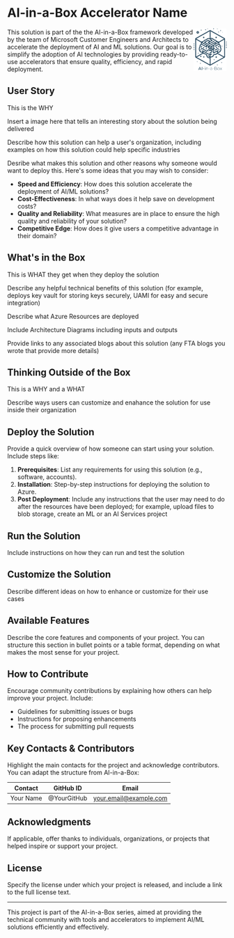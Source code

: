 # AI-in-a-Box Accelerator Name

  <img src="./media/ai-in-a-box.png" alt="AI-in-a-box Project Logo: Description" style="width: 15%; float: right;">

  This solution is part of the the AI-in-a-Box framework developed by the team of Microsoft Customer Engineers and Architects to accelerate the deployment of AI and ML solutions. Our goal is to simplify the adoption of AI technologies by providing ready-to-use accelerators that ensure quality, efficiency, and rapid deployment.

## User Story
This is the WHY

Insert a image here that tells an interesting story about the solution being delivered

Describe how this solution can help a user's organization, including  examples on how this solution could help specific industries

Desribe what makes this solution and other reasons why someone would want to deploy this. Here's some ideas that you may wish to consider:

- **Speed and Efficiency**: How does this solution accelerate the deployment of AI/ML solutions?
- **Cost-Effectiveness**: In what ways does it help save on development costs?
- **Quality and Reliability**: What measures are in place to ensure the high quality and reliability of your solution?
- **Competitive Edge**: How does it give users a competitive advantage in their domain?

## What's in the Box

This is WHAT they get when they deploy the solution

Describe any helpful technical benefits of this solution (for example, deploys key vault for storing keys securely, UAMI for easy and secure integration)

Describe what Azure Resources are deployed

Include Architecture Diagrams including inputs and outputs

Provide links to any associated blogs about this solution (any FTA blogs you wrote that provide more details)

## Thinking Outside of the Box

This is a WHY and a WHAT

Describe ways users can customize and enahance the solution for use inside their organization


## Deploy the Solution

Provide a quick overview of how someone can start using your solution. Include steps like:

1. **Prerequisites**: List any requirements for using this solution (e.g., software, accounts).
2. **Installation**: Step-by-step instructions for deploying the solution to Azure.
3. **Post Deployment**: Include any instructions that the user may need to do after the resources have been deployed; for example, upload files to blob storage, create an ML or an AI Services project

## Run the Solution

Include instructions on how they can run and test the solution

## Customize the Solution

Describe different ideas on how to enhance or customize for their use cases

## Available Features
Describe the core features and components of your project. You can structure this section in bullet points or a table format, depending on what makes the most sense for your project.

## How to Contribute
Encourage community contributions by explaining how others can help improve your project. Include:

- Guidelines for submitting issues or bugs
- Instructions for proposing enhancements
- The process for submitting pull requests

## Key Contacts & Contributors
Highlight the main contacts for the project and acknowledge contributors. You can adapt the structure from AI-in-a-Box:

| Contact | GitHub ID | Email |
|---------|-----------|-------|
| Your Name | @YourGitHub | your.email@example.com |

## Acknowledgments
If applicable, offer thanks to individuals, organizations, or projects that helped inspire or support your project.

## License
Specify the license under which your project is released, and include a link to the full license text.

---

This project is part of the AI-in-a-Box series, aimed at providing the technical community with tools and accelerators to implement AI/ML solutions efficiently and effectively.
